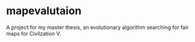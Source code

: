 mapevalutaion
=============

A project for my master thesis, an evolutionary algorithm searching for fair maps for Civilzation V.